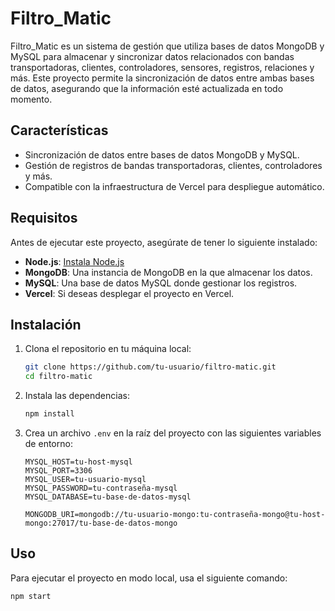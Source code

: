 # Filtro_Matic

Filtro_Matic es un sistema de gestión que utiliza bases de datos MongoDB y MySQL para almacenar y sincronizar datos relacionados con bandas transportadoras, clientes, controladores, sensores, registros, relaciones y más. Este proyecto permite la sincronización de datos entre ambas bases de datos, asegurando que la información esté actualizada en todo momento.

## Características

- Sincronización de datos entre bases de datos MongoDB y MySQL.
- Gestión de registros de bandas transportadoras, clientes, controladores y más.
- Compatible con la infraestructura de Vercel para despliegue automático.

## Requisitos

Antes de ejecutar este proyecto, asegúrate de tener lo siguiente instalado:

- **Node.js**: [Instala Node.js](https://nodejs.org/)
- **MongoDB**: Una instancia de MongoDB en la que almacenar los datos.
- **MySQL**: Una base de datos MySQL donde gestionar los registros.
- **Vercel**: Si deseas desplegar el proyecto en Vercel.

## Instalación

1. Clona el repositorio en tu máquina local:

   ```bash
   git clone https://github.com/tu-usuario/filtro-matic.git
   cd filtro-matic
   ```

2. Instala las dependencias:

   ```bash
   npm install
   ```

3. Crea un archivo `.env` en la raíz del proyecto con las siguientes variables de entorno:

   ```env
   MYSQL_HOST=tu-host-mysql
   MYSQL_PORT=3306
   MYSQL_USER=tu-usuario-mysql
   MYSQL_PASSWORD=tu-contraseña-mysql
   MYSQL_DATABASE=tu-base-de-datos-mysql

   MONGODB_URI=mongodb://tu-usuario-mongo:tu-contraseña-mongo@tu-host-mongo:27017/tu-base-de-datos-mongo
   ```

## Uso

Para ejecutar el proyecto en modo local, usa el siguiente comando:

```bash
npm start

